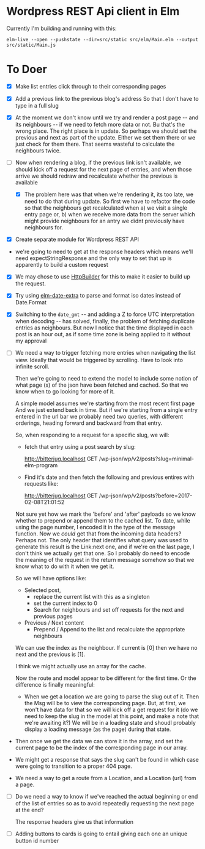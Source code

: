 Wordpress REST Api client in Elm
=================================

Currently I'm building and running with this:

```
elm-live --open --pushstate --dir=src/static src/elm/Main.elm --output src/static/Main.js
```
To Doer
=======

- [x] Make list entries click through to their corresponding pages

- [x] Add a previous link to the previous blog's address
  So that I don't have to type in a full slug

- [x] At the moment we don't know until we try and render a post page -- and
  its neighbours -- if we need to fetch more data or not. Bu that's the wrong
  place. The right place is in update. So perhaps we should set the previous
  and next as part of the update. Either we set them there or we just check for
  them there. That seems wasteful to calculate the neighbours twice.

- [ ] Now when rendering a blog, if the previous link isn't available, we should
  kick off a request for the next page of entries, and when those arrive we should
  redraw and recalculate whether the previous is available

  - [x] The problem here was that when we're rendering it, its too late, we
    need to do that during update. So first we have to refactor the code
    so that the neighbours get recalculated  when a) we visit a single entry
    page or, b) when we receive more data from the server which might provide
    neighbours for an antry we didnt previously have neighbours for.


- [x] Create separate module for Wordpress REST API

- we're going to need to get at the response headers which means we'll need
  expectStringResponse and the only way to set that up is apparently to 
  build a custom request

- [x]  We may chose to use
   [HttpBuilder](http://package.elm-lang.org/packages/lukewestby/elm-http-builder/5.0.0/HttpBuilder)
   for this to make it easier to build up the request.
- [x] Try using [elm-date-extra](http://package.elm-lang.org/packages/justinmimbs/elm-date-extra/2.0.1/Date-Extra#fromIsoString) to parse and format iso dates instead of Date.Format

- [x] Switching to the `date_gmt` -- and adding a Z to force UTC interpretation
when decoding -- has solved, finally, the problem of fetching duplicate
entries as neighbours. But now I notice that the time displayed in each
post is an hour out, as if some time zone is being applied to it without
my approval

- [ ] We need a way to trigger fetching more entries when navigating the 
list view. Ideally that would be triggered by scrolling. Have to look into 
infinite scroll.

  Then we're going to need to extend the model to include some notion of what
  page (s) of the json have been fetched and cached. So that we know when to go
  looking for more of it. 

  A simple model assumes we're starting from the most recent first page And we
  just extend back in time.  But if we're starting from a single entry entered
  in the url bar we probably need two queries, with different orderings,
  heading forward and backward from that entry.

  So, when responding to a request for a specific slug, we will:

  - fetch that entry using a post search by slug:

      http://bitterjug.localhost
      GET /wp-json/wp/v2/posts?slug=minimal-elm-program

  - Find it's date and then fetch the following and previous entires
  with requests like:

      http://bitterjug.localhost
      GET /wp-json/wp/v2/posts?before=2017-02-08T21:01:52

  Not sure yet how we mark the 'before' and 'after' payloads so we know whether
  to prepend or append them to the cached list. To date, while using the page
  number, I encoded it in the type of the message function. Now we _could_ get
  that from the incoming data headers? Perhaps not. The only header that
  identifies what query was used to generate this result is the Link:next one,
  and if we're on the last page, I don't think we actually get that one.  So I
  probably do need to encode the meaning of the request in the return message
  somehow so that we know what to do with it when we get it.

  So we will have options like:
  - Selected post, 
    - replace the current list with this as a singleton
    - set the current index to 0
    - Search for neighbours and set off requests for the next and previous
      pages
  - Previous / Next content
    - Prepend / Append to the list and recalculate the appropriate neighbours

  We can use the index as the neighbour. If current is [0] then we have
  no next and the previous is [1]. 

  I think we might actually use an array for the cache.

  Now the route and model appear to be different for the first time. Or the
  difference is finally meaningful:

  - When we get a location we are going to parse the slug out of it.  Then the
    Msg will be to view the corresponding page.  But, at first, we won't have
    data for that so we will kick off a get request for it (do we need to keep
    the slug in the model at this point, and make a note that we're awaiting
    it?) We will be in a loading state and shoudl probably display a loading
    message (as the page) during that state.

 - Then once we get the data we can store it in the array, and set the current
   page to be the index of the corresponding page in our array.

 - We might get a response that says the slug can't be found in which case were
   going to transition to a proper 404 page.

 - We need a way to get a route from a Location, and a Location (url) from 
   a page.


- [ ] Do we need a way to know if we've reached the actual beginning or end of the 
  list of entries so as to avoid repeatedly requesting the next page at the end?

  The response headers give us that information 

- [ ] Adding buttons to cards is going to entail giving each one an unique button id number

